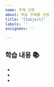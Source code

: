 ```yaml
---
name: 주제 선정
about: 학습 주제를 선정
title: "[Subject]"
labels: ''
assignees: ''

---
```


## 학습 내용 📚

- 
-
-
